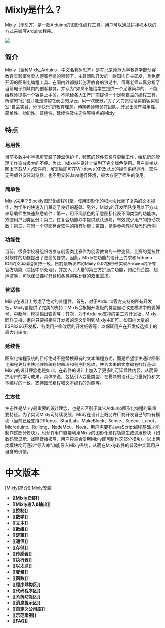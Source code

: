 # Mixly是什么？
Mixly（米思齐）是一款Arduino的图形化编程工具。用户可以通过拼接积木块的方式来编写Arduino程序。

![](https://raw.githubusercontent.com/xbed/Mixly_Arduino/master/wiki_pic/mixly_zh.png)

## 简介
Mixly（全称Mixly_Arduino，中文名称米思齐）是在北京师范大学教育学部创客教育实验室负责人傅骞老师的带领下，由其团队开发的一款国内自主研发，且免费开源的图形化编程工具。在国内外都掀起创客教育的浪潮中，傅骞老师认真分析了当前电子领域内的创客教育，并认为“如果不能给学生提供一个足够简单的、不能给教师提供一个容易上手的，不能给各大生产厂商提供一个足够自主的编程工具，所谓的“创”也只能是停留在表面的浮云，风一吹便散。”为了大力贯彻落实创客实验室“自主实践，分享快乐”的教育理念，傅骞老师带领其团队，开发出具有易用性、简单性、功能性、普适性、延续性及生态性等特点的Mixly。
## 特点
### 易用性
当前多数中小学机房安装了硬盘保护卡，频繁的软件安装与更新工作，给机房的管理工作造成极大的不便。为此，Mixly在设计上做到了完全绿色使用。用户直接从网上下载Mixly软件包，解压后即可在Windows XP及以上的操作系统运行。软件无需额外安装浏览器，也不用安装Java运行环境，极大方便了师生的使用。
### 简单性
Mixly采用了Blockly图形化编程引擎，使用图形化的积木块代替了复杂的文本操作，为学生的快速入门奠定了良好的基础。另外，Mixly的开发团队使用以下方式来帮助师生快速熟悉软件：第一，用不同颜色的示意图标代表不同类型的功能块，方便用户归类区分；第二，在复合功能块中提供默认选项，有效减少用户的拖动次数；第三，在同一个界面整合软件的所有功能；第四，提供参考教程及代码示例。
### 功能性
当前，很多学校将组织或参与创客类比赛作为创客教育的一种途径，比赛的竞技性对软件的功能提出了更高的要求。因此，Mixly在功能的设计上力求和Arduino IDE的文本编程保持一致，目前最新发布的Mixly 0.97版已经实现Arduino的所有官方功能（包括中断处理），并加入了大量的第三方扩展库功能，如红外遥控、超声波等，可以保证课程开设和各类创客比赛的双重需求。
### 普适性
Mixly在设计上考虑了绝对的普适性。首先，对于Arduino官方支持的所有开发板，Mixly都提供了完美的支持：Mixly会根据开发板的类型自动改变模块中的管脚号、中断号、模拟输出管脚等；其次，对于Arduino支持的第三方开发板，Mixly同样支持，用户只要把相应开发板的定义复制到Mixly中即可。如国内大量的ESP8266开发板、各类用户修改后的开发板等等，以保证用户在开发板选择上的最大自由度。
### 延续性
图形化编程系统的目标绝对不是替换原有的文本编程方式，而是希望学生通过图形化编程更好更快地理解编程的原理和程序的思维，并为未来的文本编程打好基础。Mixly的设计理念也是如此。在软件的设计上加入了更多的可延续性内容，从而保护用户的学习成果。具体来说，包括引入变量类型、在模块的设计上尽量保持和文本编程的一致、支持图形编程和文本编程的对照等。
### 生态性
生态性是Mixly最重要的设计理念，也是它区别于其它Arduino图形化编程的最重要特征。为了实现Mixly可持续发展，Mixly在设计上既允许厂商开发自己的特有模块（当前已经支持DfRobot、StartLab、MakeBlock、Sense、Seeed、Lubot，Microduino、Ruilong、NodeMcu，Nova，用户需要有JavaScript编程基础才能制作这部分模块），也允许用户直接利用Mixly的图形化编程功能生成通用模块（如数码管显示、蜂鸣音播报等，用户只需会使用Mixly即可制作这部分模块）。以上两类模块均可通过“导入库”功能导入Mixly系统，从而在Mixly软件的普及中实现用户自身的价值。
# 中文版本
[Mixly]简介()
[Mixly安装](zh/Mixly安装.html)
- **[[Mixly安装]]**
- **[[Mixly输入&输出]]**
- **[[控制]]**
- **[[数学]]**
- **[[文本]]**
- **[[数组]]**
- **[[逻辑]]**
- **[[通信]]**
- **[[存储]]**
- **[[传感器]]**
- **[[执行器]]**
- **[[以太网]]**
- **[[变量]]**
- **[[函数]]**
- **[[程序建构区]]**
- **[[代码程序区]]**
- **[[系统功能区]]**
- **[[消息提示区]]**
- **[[自定义公司库]]**
- **[[示范案例]]**
- **[[FAQ]]**